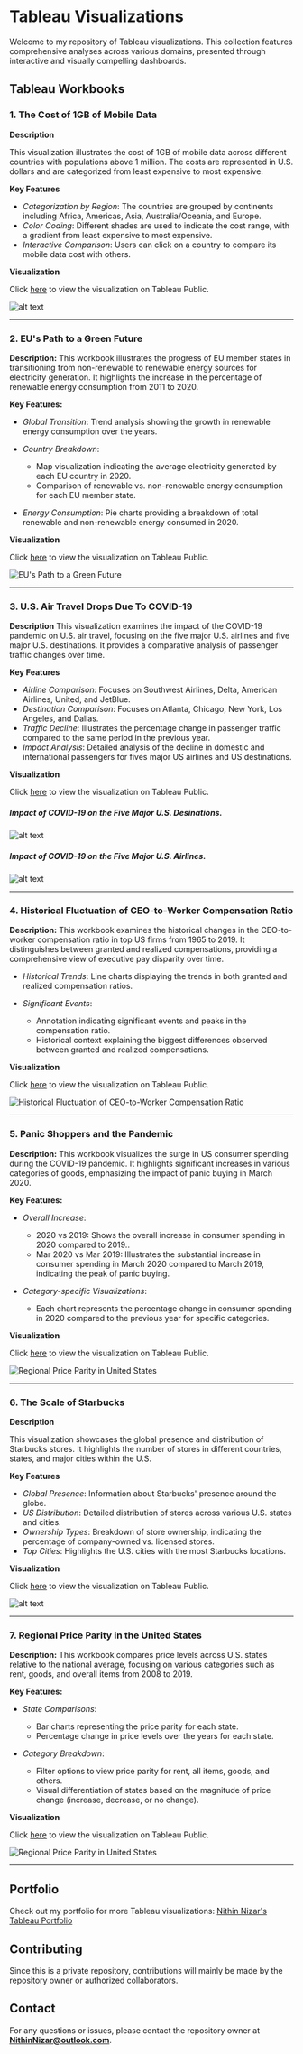 # Tableau Visualizations

Welcome to my repository of Tableau visualizations. This collection features comprehensive analyses across various domains, presented through interactive and visually compelling dashboards.

## Tableau Workbooks

### 1. The Cost of 1GB of Mobile Data

**Description**

This visualization illustrates the cost of 1GB of mobile data across different countries with populations above 1 million. The costs are represented in U.S. dollars and are categorized from least expensive to most expensive.

**Key Features**

- *Categorization by Region*: The countries are grouped by continents including Africa, Americas, Asia, Australia/Oceania, and Europe.
- *Color Coding*: Different shades are used to indicate the cost range, with a gradient from least expensive to most expensive.
- *Interactive Comparison*: Users can click on a country to compare its mobile data cost with others.

**Visualization**

Click [here](https://public.tableau.com/app/profile/nithinnizar/viz/Costofmobiledatainvariouscountriesarounudtheworld/TheCostof1GBofMobileData) to view the visualization on Tableau Public.

![alt text](<Images/The Cost of 1GB of Mobile Data.png>)
___

### 2. EU's Path to a Green Future

**Description:**
This workbook illustrates the progress of EU member states in transitioning from non-renewable to renewable energy sources for electricity generation. It highlights the increase in the percentage of renewable energy consumption from 2011 to 2020.

**Key Features:**
- *Global Transition*: Trend analysis showing the growth in renewable energy consumption over the years.
- *Country Breakdown*:
  - Map visualization indicating the average electricity generated by each EU country in 2020.
  - Comparison of renewable vs. non-renewable energy consumption for each EU member state.

- *Energy Consumption*: Pie charts providing a breakdown of total renewable and non-renewable energy consumed in 2020.

**Visualization**

Click [here](https://public.tableau.com/app/profile/nithinnizar/viz/Europespathtoagreenfuture/EUsGreenFuture) to view the visualization on Tableau Public.

![EU's Path to a Green Future](<Images/EU's Path to a Green Future.png>)

___

### 3. U.S. Air Travel Drops Due To COVID-19

**Description**
This visualization examines the impact of the COVID-19 pandemic on U.S. air travel, focusing on the five major U.S. airlines and five major U.S. destinations. It provides a comparative analysis of passenger traffic changes over time.

**Key Features**
- *Airline Comparison*: Focuses on Southwest Airlines, Delta, American Airlines, United, and JetBlue.
- *Destination Comparison*: Focuses on Atlanta, Chicago, New York, Los Angeles, and Dallas.
- *Traffic Decline*: Illustrates the percentage change in passenger traffic compared to the same period in the previous year.
- *Impact Analysis*: Detailed analysis of the decline in domestic and international passengers for fives major US airlines and US destinations.

**Visualization**

Click [here](https://public.tableau.com/app/profile/nithinnizar/viz/AirTravelduringCovid/USAirTravelAirline) to view the visualization on Tableau Public.

##### Impact of COVID-19 on the Five Major U.S. Desinations.

![alt text](<Images/US Air Travel Drops Due To COVID-19 (Major Destinations).png>)

##### Impact of COVID-19 on the Five Major U.S. Airlines.

![alt text](<Images/US Air Travel Drops Due To COVID-19.png>)
___

### 4. Historical Fluctuation of CEO-to-Worker Compensation Ratio

**Description:**
This workbook examines the historical changes in the CEO-to-worker compensation ratio in top US firms from 1965 to 2019. It distinguishes between granted and realized compensations, providing a comprehensive view of executive pay disparity over time.

- *Historical Trends*: Line charts displaying the trends in both granted and realized compensation ratios.

- *Significant Events*:
  - Annotation indicating significant events and peaks in the compensation ratio.
  - Historical context explaining the biggest differences observed between granted and realized compensations.

**Visualization**

Click [here](https://public.tableau.com/app/profile/nithinnizar/viz/CEO-WorkerCompensationRatio_16201504629590/CEO-WorkerCompensation) to view the visualization on Tableau Public.

![Historical Fluctuation of CEO-to-Worker Compensation Ratio](<Images/Historical Fluctuation of CEO-to-Worker Compensation Ratio.png>)

___

### 5. Panic Shoppers and the Pandemic

**Description:**
This workbook visualizes the surge in US consumer spending during the COVID-19 pandemic. It highlights significant increases in various categories of goods, emphasizing the impact of panic buying in March 2020.

**Key Features:**
- *Overall Increase*:
  - 2020 vs 2019: Shows the overall increase in consumer spending in 2020 compared to 2019..
  - Mar 2020 vs Mar 2019: Illustrates the substantial increase in consumer spending in March 2020 compared to March 2019, indicating the peak of panic buying.

- *Category-specific Visualizations*:
  - Each chart represents the percentage change in consumer spending in 2020 compared to the previous year for specific categories.

**Visualization**

Click [here](https://public.tableau.com/app/profile/nithinnizar/viz/PanicshoppersandthePandemic/Panicshoppersandthepandemic) to view the visualization on Tableau Public.

![Regional Price Parity in United States](<Images/Panic shoppers and the pandemic.png>)

___

### 6. The Scale of Starbucks

**Description**

This visualization showcases the global presence and distribution of Starbucks stores. It highlights the number of stores in different countries, states, and major cities within the U.S.

**Key Features**

- *Global Presence*: Information about Starbucks' presence around the globe.
- *US Distribution*: Detailed distribution of stores across various U.S. states and cities.
- *Ownership Types*: Breakdown of store ownership, indicating the percentage of company-owned vs. licensed stores.
- *Top Cities*: Highlights the U.S. cities with the most Starbucks locations.

**Visualization**

Click [here](https://public.tableau.com/app/profile/nithinnizar/viz/TheScaleofStarbucks/TheScaleofStarbucks) to view the visualization on Tableau Public.

![alt text](<Images/The Scale of Starbucks.png>)
___

### 7. Regional Price Parity in the United States

**Description:**
This workbook compares price levels across U.S. states relative to the national average, focusing on various categories such as rent, goods, and overall items from 2008 to 2019.

**Key Features:**
- *State Comparisons*:
  - Bar charts representing the price parity for each state.
  - Percentage change in price levels over the years for each state.

- *Category Breakdown*:
  - Filter options to view price parity for rent, all items, goods, and others.
  - Visual differentiation of states based on the magnitude of price change (increase, decrease, or no change).

**Visualization**

Click [here](https://public.tableau.com/app/profile/nithinnizar/viz/RegionalPriceParityinUS_16197132826950/PriceparityinUnitedStates) to view the visualization on Tableau Public.

![Regional Price Parity in United States](<Images/Price parity in United States.png>)

___

## Portfolio

Check out my portfolio for more Tableau visualizations: [Nithin Nizar's Tableau Portfolio](https://public.tableau.com/app/profile/nithinnizar/vizzes)

## Contributing

Since this is a private repository, contributions will mainly be made by the repository owner or authorized collaborators.

## Contact

For any questions or issues, please contact the repository owner at **NithinNizar@outlook.com**.
